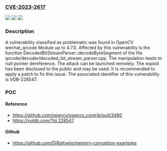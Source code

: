 ### [CVE-2023-2617](https://cve.mitre.org/cgi-bin/cvename.cgi?name=CVE-2023-2617)
![](https://img.shields.io/static/v1?label=Product&message=wechat_qrcode%20Module&color=blue)
![](https://img.shields.io/static/v1?label=Version&message=%3D%204.0%20&color=brighgreen)
![](https://img.shields.io/static/v1?label=Vulnerability&message=CWE-476%20NULL%20Pointer%20Dereference&color=brighgreen)

### Description

A vulnerability classified as problematic was found in OpenCV wechat_qrcode Module up to 4.7.0. Affected by this vulnerability is the function DecodedBitStreamParser::decodeByteSegment of the file qrcode/decoder/decoded_bit_stream_parser.cpp. The manipulation leads to null pointer dereference. The attack can be launched remotely. The exploit has been disclosed to the public and may be used. It is recommended to apply a patch to fix this issue. The associated identifier of this vulnerability is VDB-228547.

### POC

#### Reference
- https://github.com/opencv/opencv_contrib/pull/3480
- https://vuldb.com/?id.228547

#### Github
- https://github.com/DiRaltvein/memory-corruption-examples

